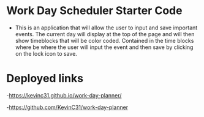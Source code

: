 # Work Day Scheduler Starter Code
- This is an application that will allow the user to input and save important events. The current day will display at the top of the page and will then show timeblocks that will be color coded. Contained in the time blocks where be where the user will input the event and then save by clicking on the lock icon to save. 

# Deployed links
-https://kevinc31.github.io/work-day-planner/

-https://github.com/KevinC31/work-day-planner

